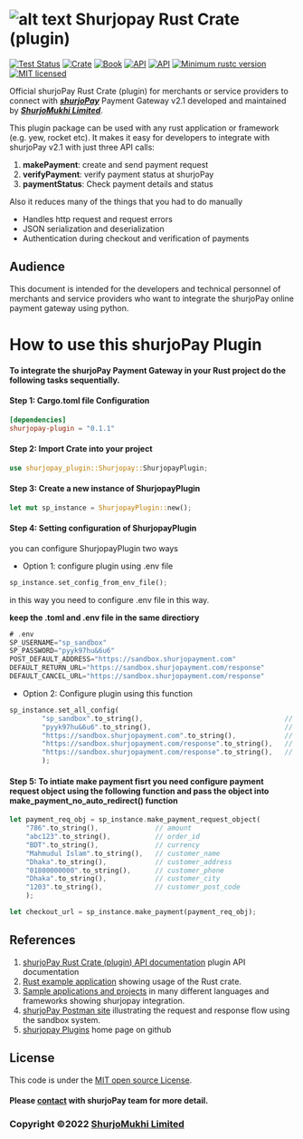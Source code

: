 # ![alt text](https://shurjopay.com.bd/dev/images/shurjoPay.png) Shurjopay Rust Crate (plugin)

[![Test Status](https://github.com/rust-random/rand/workflows/Tests/badge.svg?event=push)]()
[![Crate](https://badgen.net/crates/v/shurjopay-plugin)](https://crates.io/crates/shurjopay-plugin)
[![Book](https://img.shields.io/badge/book-master-yellow.svg)](https://github.com/shurjopay-plugins/shurjopay-plugin)
[![API](https://img.shields.io/badge/api-master-yellow.svg)](https://docs.rs/shurjopay-plugin)
[![API](https://docs.rs/rand/badge.svg)](https://docs.rs/shurjopay-plugin)
[![Minimum rustc version](https://img.shields.io/badge/rust-1.63+-red)](https://www.rust-lang.org/)
[![MIT licensed](https://img.shields.io/badge/license-MIT-blue.svg)](./LICENSE)


Official shurjoPay Rust Crate (plugin) for merchants or service providers to connect with [**_shurjoPay_**](https://shurjopay.com.bd) Payment Gateway v2.1 developed and maintained by [_**ShurjoMukhi Limited**_](https://shurjomukhi.com.bd).

This plugin package can be used with any rust application or framework (e.g. yew, rocket etc).
It makes it easy for developers to integrate with shurjoPay v2.1 with just three API calls:

1. **makePayment**: create and send payment request
1. **verifyPayment**: verify payment status at shurjoPay
1. **paymentStatus**: Check payment details and status

Also it reduces many of the things that you had to do manually

- Handles http request and request errors
- JSON serialization and deserialization
- Authentication during checkout and verification of payments

## Audience

This document is intended for the developers and technical personnel of merchants and service providers who want to integrate the shurjoPay online payment gateway using python.

# How to use this shurjoPay Plugin

#### To integrate the shurjoPay Payment Gateway in your Rust project do the following tasks sequentially.

#### Step 1: Cargo.toml file Configuration

```toml
[dependencies]
shurjopay-plugin = "0.1.1"
```

#### Step 2: Import Crate into your project
```rust
use shurjopay_plugin::Shurjopay::ShurjopayPlugin;
```
#### Step 3: Create a new instance of ShurjopayPlugin
```rust
let mut sp_instance = ShurjopayPlugin::new();
```
#### Step 4: Setting configuration of ShurjopayPlugin

you can configure ShurjopayPlugin two ways

* Option 1: configure plugin using .env file

```rust
sp_instance.set_config_from_env_file();
```
in this way you need to configure .env file in this way.

**keep the .toml and .env file in the same directiory** 

```rust
# .env
SP_USERNAME="sp_sandbox"
SP_PASSWORD="pyyk97hu&6u6"
POST_DEFAULT_ADDRESS="https://sandbox.shurjopayment.com"
DEFAULT_RETURN_URL="https://sandbox.shurjopayment.com/response"
DEFAULT_CANCEL_URL="https://sandbox.shurjopayment.com/response"
```

* Option 2: Configure plugin using this function
```rust
sp_instance.set_all_config(
        "sp_sandbox".to_string(),                                   // SP_USERNAME
        "pyyk97hu&6u6".to_string(),                                 // SP_PASSWORD
        "https://sandbox.shurjopayment.com".to_string(),            // POST_DEFAULT_ADDRESS
        "https://sandbox.shurjopayment.com/response".to_string(),   // DEFAULT_RETURN_URL
        "https://sandbox.shurjopayment.com/response".to_string(),   // DEFAULT_CANCEL_URL
        );
```

#### Step 5: To intiate make payment fisrt you need configure payment request object using the following function and pass the object into make_payment_no_auto_redirect() function
```rust
let payment_req_obj = sp_instance.make_payment_request_object(
    "786".to_string(),              // amount
    "abc123".to_string(),           // order_id
    "BDT".to_string(),              // currency
    "Mahmudul Islam".to_string(),   // customer_name
    "Dhaka".to_string(),            // customer_address
    "01800000000".to_string(),      // customer_phone
    "Dhaka".to_string(),            // customer_city
    "1203".to_string(),             // customer_post_code
    );
```

```rust
let checkout_url = sp_instance.make_payment(payment_req_obj); 
```

## References
1. [shurjoPay Rust Crate (plugin) API documentation](https://docs.rs/sp-plugin-rust) plugin API documentation
2. [Rust example application](https://github.com/shurjopay-plugins/sp-plugin-usage-examples/tree/dev/rust-app-rust-plugin) showing usage of the Rust crate.
3. [Sample applications and projects](https://github.com/shurjopay-plugins/sp-plugin-usage-examples) in many different languages and frameworks showing shurjopay integration.
4. [shurjoPay Postman site](https://documenter.getpostman.com/view/6335853/U16dS8ig) illustrating the request and response flow using the sandbox system.
5. [shurjopay Plugins](https://github.com/shurjopay-plugins) home page on github


## License
This code is under the [MIT open source License](LICENSE).
#### Please [contact](https://shurjopay.com.bd/#contacts) with shurjoPay team for more detail.
### Copyright ©️2022 [ShurjoMukhi Limited](https://shurjopay.com.bd/)
